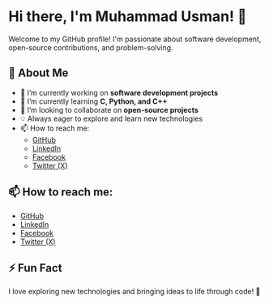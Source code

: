 # Hi there, I'm Muhammad Usman! 👋

Welcome to my GitHub profile! I'm passionate about software development, open-source contributions, and problem-solving.

## 🚀 About Me
- 🔭 I’m currently working on **software development projects**
- 🌱 I’m currently learning **C, Python, and C++**
- 👯 I’m looking to collaborate on **open-source projects**
- 💡 Always eager to explore and learn new technologies
- 📫 How to reach me: 
  - [GitHub](https://github.com/muhammad-usman-py)
  - [LinkedIn](https://www.linkedin.com/in/muhammad-usman-py)
  - [Facebook](https://web.facebook.com/muhammad.usman.py)
  - [Twitter (X)](https://x.com/usjutt07)

## 📫 How to reach me:
- [GitHub](https://github.com/muhammad-usman-py)
- [LinkedIn](https://www.linkedin.com/in/muhammad-usman-py)
- [Facebook](https://web.facebook.com/muhammad.usman.py)
- [Twitter (X)](https://x.com/usjutt07)

## ⚡ Fun Fact
I love exploring new technologies and bringing ideas to life through code! 🚀
<!---
muhammad-usman-py/muhammad-usman-py is a ✨ special ✨ repository because its `README.md` (this file) appears on your GitHub profile.
You can click the Preview link to take a look at your changes.
--->
